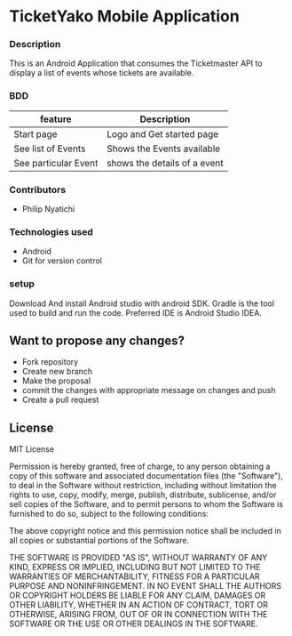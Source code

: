 # TicketYako Mobile Application
### Description
This is an Android Application that consumes the Ticketmaster API to display a list of 
events whose tickets are available.
### BDD
|feature     |Description      |
|------------|------------------
|Start page | Logo and Get started page|
|See list of Events|Shows the Events available|
|See particular Event|shows the details of a event|



### Contributors
* Philip Nyatichi


### Technologies used
* Android
* Git for version control


### setup
Download And install Android studio with android SDK. Gradle is the tool used to
build and run the code. Preferred IDE is Android Studio IDEA.




## Want to propose any changes?
- Fork repository
- Create new branch
- Make the proposal
- commit the changes with appropriate message on changes and push
- Create a pull request

## License
MIT License

Permission is hereby granted, free of charge, to any person obtaining a copy
of this software and associated documentation files (the "Software"), to deal
in the Software without restriction, including without limitation the rights
to use, copy, modify, merge, publish, distribute, sublicense, and/or sell
copies of the Software, and to permit persons to whom the Software is
furnished to do so, subject to the following conditions:

The above copyright notice and this permission notice shall be included in all
copies or substantial portions of the Software.

THE SOFTWARE IS PROVIDED "AS IS", WITHOUT WARRANTY OF ANY KIND, EXPRESS OR
IMPLIED, INCLUDING BUT NOT LIMITED TO THE WARRANTIES OF MERCHANTABILITY,
FITNESS FOR A PARTICULAR PURPOSE AND NONINFRINGEMENT. IN NO EVENT SHALL THE
AUTHORS OR COPYRIGHT HOLDERS BE LIABLE FOR ANY CLAIM, DAMAGES OR OTHER
LIABILITY, WHETHER IN AN ACTION OF CONTRACT, TORT OR OTHERWISE, ARISING FROM,
OUT OF OR IN CONNECTION WITH THE SOFTWARE OR THE USE OR OTHER DEALINGS IN THE
SOFTWARE.